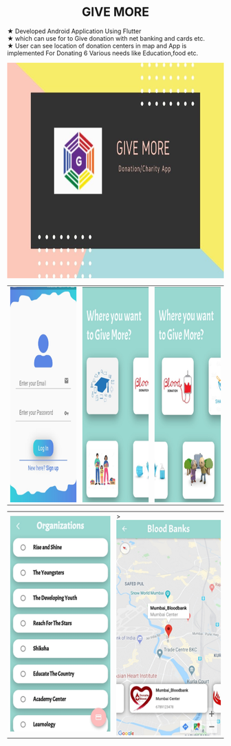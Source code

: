 <h1 align="center">
  GIVE MORE
</h1>

<p align="left">
  ★ Developed Android Application Using Flutter
  <br />
   ★ which can use for to Give donation with net banking and cards etc.
   <br />
 ★ User can see location of donation centers in map and App is implemented For Donating 6 Various needs like Education,food etc.

</p>
<img src="Pastel Modern Web Designer Business Card1.jpg" width=2400 height=500>

<table>
  <tr>
    <td><img src="images/img1.jpg" width=500 height=500></td>
    <td><img src="images/img2.jpg" width=500 height=500></td> 
    <td><img src="images/img3.jpg" width=500 height=500></td>
  </tr>
  </table>




<table>
  <tr>
    <td><img src="images/img4.jpg" width=500 height=500></td>
    <td>><img src="images/img5.jpg" width=500 height=500></td>
    
  </tr>
  </table>
